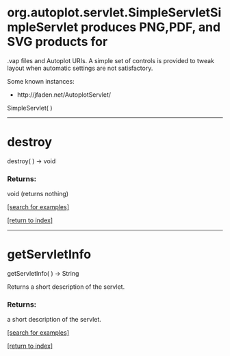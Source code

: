 # org.autoplot.servlet.SimpleServletSimpleServlet produces PNG,PDF, and SVG products for
 .vap files and Autoplot URIs.  A simple set of controls is provided
 to tweak layout when automatic settings are not satisfactory.
 
 Some known instances:<ul>
 <li>http://jfaden.net/AutoplotServlet/
 </ul>
SimpleServlet( )


***
<a name="destroy"></a>
# destroy
destroy(  ) &rarr; void



### Returns:
void (returns nothing)


<a href="https://github.com/autoplot/dev/search?q=destroy&unscoped_q=destroy">[search for examples]</a>

<a href="https://github.com/autoplot/documentation/blob/master/javadoc/index-all.md">[return to index]</a>

***
<a name="getServletInfo"></a>
# getServletInfo
getServletInfo(  ) &rarr; String

Returns a short description of the servlet.

### Returns:
a short description of the servlet.

<a href="https://github.com/autoplot/dev/search?q=getServletInfo&unscoped_q=getServletInfo">[search for examples]</a>

<a href="https://github.com/autoplot/documentation/blob/master/javadoc/index-all.md">[return to index]</a>

